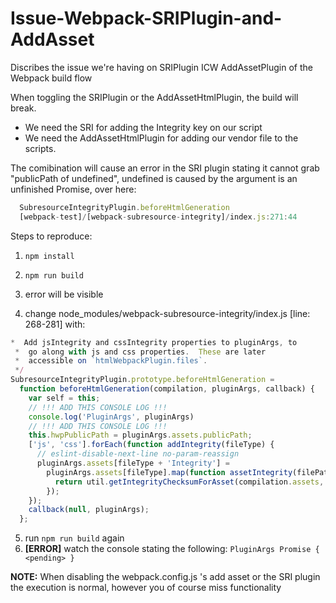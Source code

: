 # Issue-Webpack-SRIPlugin-and-AddAsset
Discribes the issue we're having on SRIPlugin ICW AddAssetPlugin of the Webpack build flow


When toggling the SRIPlugin or the AddAssetHtmlPlugin, the build will break. 
- We need the SRI for adding the Integrity key on our script
- We need the AddAssetHtmlPlugin for adding our vendor file to the scripts.

The comibination will cause an error in the SRI plugin stating it cannot grab "publicPath of undefined", undefined is caused by the argument is an unfinished Promise, over here:

```javascript
  SubresourceIntegrityPlugin.beforeHtmlGeneration
  [webpack-test]/[webpack-subresource-integrity]/index.js:271:44
```

Steps to reproduce:
1.  ```npm install```
2.  ```npm run build```
3. error will be visible

4. change node_modules/webpack-subresource-integrity/index.js [line: 268-281] with:

```javascript
*  Add jsIntegrity and cssIntegrity properties to pluginArgs, to
 *  go along with js and css properties.  These are later
 *  accessible on `htmlWebpackPlugin.files`.
 */
SubresourceIntegrityPlugin.prototype.beforeHtmlGeneration =
  function beforeHtmlGeneration(compilation, pluginArgs, callback) {
    var self = this;
    // !!! ADD THIS CONSOLE LOG !!!
    console.log('PluginArgs', pluginArgs)
    // !!! ADD THIS CONSOLE LOG !!!
    this.hwpPublicPath = pluginArgs.assets.publicPath;
    ['js', 'css'].forEach(function addIntegrity(fileType) {
      // eslint-disable-next-line no-param-reassign
      pluginArgs.assets[fileType + 'Integrity'] =
        pluginArgs.assets[fileType].map(function assetIntegrity(filePath) {
          return util.getIntegrityChecksumForAsset(compilation.assets, self.hwpAssetPath(filePath));
        });
    });
    callback(null, pluginArgs);
  };

```

5. run ```npm run build``` again
6. **[ERROR]** watch the console stating the following: ```PluginArgs Promise { <pending> }```

**NOTE:** When disabling the webpack.config.js 's add asset or the SRI plugin the execution is normal, however you of course miss functionality
